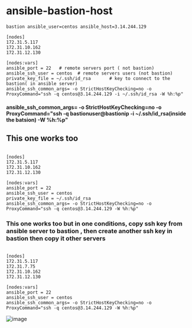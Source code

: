# ansible-bastion-host
```
bastion ansible_user=centos ansible_host=3.14.244.129

[nodes]
172.31.5.117
172.31.10.162
172.31.12.130

[nodes:vars]
ansible_port = 22   # remote servers port ( not bastion)
ansible_ssh_user = centos  # remote servers users (not bastion)
private_key_file = ~/.ssh/id_rsa       # key to connect to the bastion( in ansible server)
ansible_ssh_common_args= -o StrictHostKeyChecking=no -o ProxyCommand="ssh -q centos@3.14.244.129 -i ~/.ssh/id_rsa -W %h:%p"
```
#### ansible_ssh_common_args= -o StrictHostKeyChecking=no -o ProxyCommand="ssh -q bastionuser@bastionip -i ~/.ssh/id_rsa(inside the batsion) -W %h:%p"
## This one works too
```

[nodes]
172.31.5.117
172.31.10.162
172.31.12.130

[nodes:vars]
ansible_port = 22
ansible_ssh_user = centos
private_key_file = ~/.ssh/id_rsa
ansible_ssh_common_args= -o StrictHostKeyChecking=no -o ProxyCommand="ssh -q centos@3.14.244.129 -W %h:%p"
```
### This one works too but in one conditions, copy ssh key from ansible server to bastion , then create another ssh key in bastion then copy it other servers
```

[nodes]
172.31.5.117
172.31.7.75
172.31.10.162
172.31.12.130

[nodes:vars]
ansible_port = 22
ansible_ssh_user = centos
ansible_ssh_common_args= -o StrictHostKeyChecking=no -o ProxyCommand="ssh -q centos@3.14.244.129 -W %h:%p"
```
![image](https://github.com/devopstrainingschool/ansible-bastion-host/assets/107158398/f957c078-9b83-4020-aaf7-6530558b39a5)

